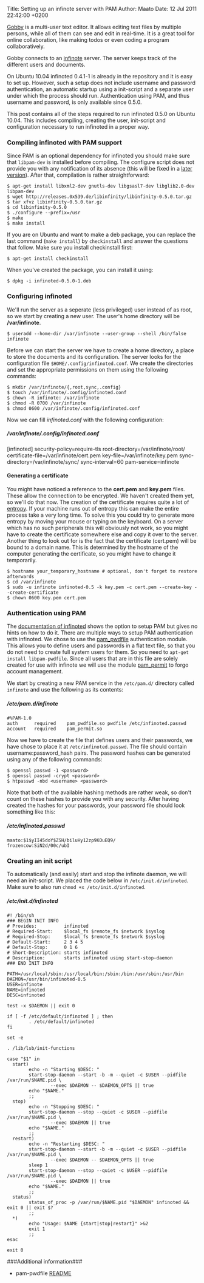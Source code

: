 Title: Setting up an infinote server with PAM
Author: Maato
Date: 12 Jul 2011 22:42:00 +0200

[Gobby](http://gobby.0x539.de/) is a multi-user text editor. It allows editing text files by multiple persons, while all of them can see and edit in real-time. It is a great tool for online collaboration, like making todos or even coding a program collaboratively.

Gobby connects to an [infinote](http://gobby.0x539.de/trac/wiki/Infinote/Infinoted) server. The server keeps track of the different users and documents.

On Ubuntu 10.04 infinoted 0.4.1-1 is already in the repository and it is easy to set up. However, such a setup does not include username and password authentication, an automatic startup using a init-script and a separate user under which the process should run. Authentication using PAM, and thus username and password, is only available since 0.5.0.

This post contains all of the steps required to run infinoted 0.5.0 on Ubuntu 10.04. This includes compiling, creating the user, init-script and configuration necessary to run infinoted in a proper way.

### Compiling infinoted with PAM support
Since PAM is an optional dependency for infinoted you should make sure that `libpam-dev` is installed before compiling. The configure script does not provide you with any notification of its absence (this will be fixed in a [later version](http://git.0x539.de/?p=infinote.git;a=commit;h=42e314a4af31126342aac8d5e9e3fd633630f0d4)). After that, compilation is rather straightforward:

    $ apt-get install libxml2-dev gnutls-dev libgsasl7-dev libglib2.0-dev libpam-dev
    $ wget http://releases.0x539.de/libinfinity/libinfinity-0.5.0.tar.gz
    $ tar xfvz libinfinity-0.5.0.tar.gz
    $ cd libinfinity-0.5.0
    $ ./configure --prefix=/usr
    $ make
    $ make install

If you are on Ubuntu and want to make a deb package, you can replace the last command (`make install`) by `checkinstall` and answer the questions that follow. Make sure you install checkinstall first:

    $ apt-get install checkinstall

When you've created the package, you can install it using:

    $ dpkg -i infinoted-0.5.0-1.deb


### Configuring infinoted
We'll run the server as a seperate (less privileged) user instead of as root, so we start by creating a new user. The user's home directory will be **/var/infinote**.

    $ useradd --home-dir /var/infinote --user-group --shell /bin/false infinote

Before we can start the server we have to create a home directory, a place to store the documents and its configuration. The server looks for the configuration file `$HOME/.config/infinoted.conf`. We create the directories and set the appropriate permissions on them using the following commands:

    $ mkdir /var/infinote/{,root,sync,.config}
    $ touch /var/infinote/.config/infinoted.conf
    $ chown -R infinote: /var/infinote
    $ chmod -R 0700 /var/infinote
    $ chmod 0600 /var/infinote/.config/infinoted.conf

Now we can fill *infinoted.conf* with the following configuration:

<h5 class='code-link'>/var/infinote/.config/infinoted.conf</h5>
    [infinoted]
    security-policy=require-tls
    root-directory=/var/infinote/root/
    certificate-file=/var/infinote/cert.pem
    key-file=/var/infinote/key.pem
    sync-directory=/var/infinote/sync/
    sync-interval=60
    pam-service=infinote

#### Generating a certificate
You might have noticed a reference to the **cert.pem** and **key.pem** files. These allow the connection to be encrypted. We haven't created them yet, so we'll do that now. The creation of the certificate requires quite a lot of [entropy](http://en.wikipedia.org/wiki/Entropy_\(computing\)). If your machine runs out of entropy this can make the entire process take a very long time. To solve this you could try to generate more entropy by moving your mouse or typing on the keyboard. On a server which has no such peripherals this will obviously not work, so you might have to create the certificate somewhere else and copy it over to the server. Another thing to look out for is the fact that the certificate (cert.pem) will be bound to a domain name. This is determined by the hostname of the computer generating the certificate, so you might have to change it temporarily.


    $ hostname your_temporary_hostname # optional, don't forget to restore afterwards
    $ cd /var/infinote
    $ sudo -u infinote infinoted-0.5 -k key.pem -c cert.pem --create-key --create-certificate
    $ chown 0600 key.pem cert.pem


### Authentication using PAM
The [documentation of infinoted](http://gobby.0x539.de/trac/wiki/Infinote/Infinoted) shows the option to setup PAM but gives no hints on how to do it. There are multiple ways to setup PAM authentication with infinoted. We chose to use the [pam\_pwdfile](http://cpbotha.net/software/pam_pwdfile/) authentication module. This allows you to define users and passwords in a flat text file, so that you do not need to create full system users for them. So you need to `apt-get install libpam-pwdfile`. Since all users that are in this file are solely created for use with infinote we will use the module [pam_permit](http://www.kernel.org/pub/linux/libs/pam/Linux-PAM-html/sag-pam_permit.html) to forgo account management.

We start by creating a new PAM service in the `/etc/pam.d/` directory called `infinote` and use the following as its contents:
<h5 class='code-link'>/etc/pam.d/infinote</h5>

    #%PAM-1.0
    auth      required    pam_pwdfile.so pwdfile /etc/infinoted.passwd
    account   required    pam_permit.so

Now we have to create the file that defines users and their passwords, we have chose to place it at `/etc/infinoted.passwd`. The file should contain username:password_hash pairs. The password hashes can be generated using any of the following commands:

    $ openssl passwd -1 <password>
    $ openssl passwd -crypt <password>
    $ htpasswd -nbd <username> <password>

Note that both of the available hashing methods are rather weak, so don't count on these hashes to provide you with any security. After having created the hashes for your passwords, your password file should look something like this:

<h5 class='code-link'>/etc/infinoted.passwd</h5>

    maato:$1$yII45doY$ZSH/biluHy12zp9KOuEQ9/
    frozencow:SiN2d/00c/ubI


### Creating an init script
To automatically (and easily) start and stop the infinote daemon, we will need an init-script. We placed the code below in `/etc/init.d/infinoted`. Make sure to also run `chmod +x /etc/init.d/infinoted`.

<h5 class='code-link'>/etc/init.d/infinoted</h5>

    #! /bin/sh
    ### BEGIN INIT INFO
    # Provides:          infinoted
    # Required-Start:    $local_fs $remote_fs $network $syslog
    # Required-Stop:     $local_fs $remote_fs $network $syslog
    # Default-Start:     2 3 4 5
    # Default-Stop:      0 1 6
    # Short-Description: starts infinoted
    # Description:       starts infinoted using start-stop-daemon
    ### END INIT INFO
    
    PATH=/usr/local/sbin:/usr/local/bin:/sbin:/bin:/usr/sbin:/usr/bin
    DAEMON=/usr/bin/infinoted-0.5
    USER=infinote
    NAME=infinoted
    DESC=infinoted
    
    test -x $DAEMON || exit 0
    
    if [ -f /etc/default/infinoted ] ; then
            . /etc/default/infinoted
    fi
    
    set -e
    
    . /lib/lsb/init-functions
    
    case "$1" in
      start)
            echo -n "Starting $DESC: "
            start-stop-daemon --start -b -m --quiet -c $USER --pidfile /var/run/$NAME.pid \
                    --exec $DAEMON -- $DAEMON_OPTS || true
            echo "$NAME."
            ;;
      stop)
            echo -n "Stopping $DESC: "
            start-stop-daemon --stop --quiet -c $USER --pidfile /var/run/$NAME.pid \
                    --exec $DAEMON || true
            echo "$NAME."
            ;;
      restart)
            echo -n "Restarting $DESC: "
            start-stop-daemon --start -b -m --quiet -c $USER --pidfile /var/run/$NAME.pid \
                    --exec $DAEMON -- $DAEMON_OPTS || true
            sleep 1
            start-stop-daemon --stop --quiet -c $USER --pidfile /var/run/$NAME.pid \
                    --exec $DAEMON || true
            echo "$NAME."
            ;;
      status)
            status_of_proc -p /var/run/$NAME.pid "$DAEMON" infinoted && exit 0 || exit $?
            ;;
      *)
            echo "Usage: $NAME {start|stop|restart}" >&2
            exit 1
            ;;
    esac
    
    exit 0


###Additional information###
 - pam-pwdfile [README](http://code.google.com/p/pam-pwdfile/source/browse/trunk/README)

